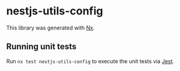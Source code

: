 # nestjs-utils-config

This library was generated with [Nx](https://nx.dev).

## Running unit tests

Run `nx test nestjs-utils-config` to execute the unit tests via [Jest](https://jestjs.io).
